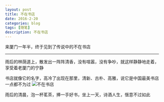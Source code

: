 ```yaml
---
layout: post
title: 不在书店
date: 2016-2-20
categories: blog
tags: [随笔]
description: 不在书店
---
```


来厦门一年半，终于见到了传说中的不在书店

******

雨后的林荫道上，散发出一阵阵清香，没有喧嚣，没有争吵，就这样静静地走着，享受着老厦门的宁静

书店就像它的名字，高冷了出现在那里，清新、古朴、高雅，说它是中国最美书店一点都不为过
![不在书店](https://raw.githubusercontent.com/zluckyhou/zluckyhou.github.io/master/%E4%B8%8D%E5%9C%A8%E4%B9%A6%E5%BA%97/02.jpg)

雨后的清晨，泡一杯茗茶，捧一手好书，坐上一天，诗酒人生，惬意不过如此







